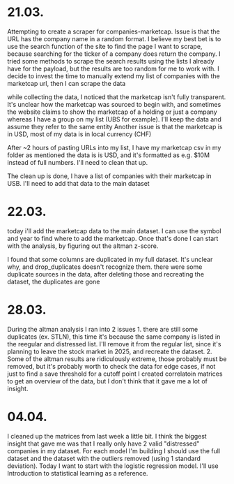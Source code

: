 # 21.03.
Attempting to create a scraper for companies-marketcap. Issue is that the URL has the company name in a random format. I believe my best bet is to use the search function of the site to find the page I want to scrape, because searching for the ticker of a company does return the company.
I tried some methods to scrape the search results using the lists I already have for the payload, but the results are too random for me to work with.
I decide to invest the time to manually extend my list of companies with the marketcap url, then I can scrape the data

while collecting the data, I noticed that the marketcap isn't fully transparent. It's unclear how the marketcap was sourced to begin with, and sometimes the website claims to show the marketcap of a holding or just a company whereas I have a group on my list (UBS for example). I'll keep the data and assume they refer to the same entity
Another issue is that the marketcap is in USD, most of my data is in local currency (CHF)

After ~2 hours of pasting URLs into my list, I have my marketcap csv in my folder
as mentioned the data is is USD, and it's formatted as e.g. $10M instead of full numbers. I'll need to clean that up.

The clean up is done, I have a list of companies with their marketcap in USB. I'll need to add that data to the main dataset

# 22.03.
today i'll add the marketcap data to the main dataset. I can use the symbol and year to find where to add the marketcap. Once that's done I can start with the analysis, by figuring out the altman z-score.

I found that some columns are duplicated in my full dataset. It's unclear why, and drop_duplicates doesn't recognize them.
    there were some duplicate sources in the data, after deleting those and recreating the dataset, the duplicates are gone

# 28.03.
During the altman analysis I ran into 2 issues
    1. there are still some duplicates (ex. STLN), this time it's because the same company is listed in the reegular and distressed list. I'll remove it from the regular list, since it's planning to leave the stock market in 2025, and recreate the dataset.
    2. Some of the altman results are ridiculously extreme, those probably must be removed, but it's probably worth to check the data for edge cases, if not just to find a save threshold for a cutoff point
I created correlatoin matrices to get an overview of the data, but I don't think that it gave me a lot of insight.

# 04.04.
I cleaned up the matrices from last week a little bit. I think the biggest insight that gave me was that I really only have 2 valid "distressed" companies in my dataset. For each model I'm building I should use the full dataset and the dataset with the outliers removed (using 1 standard deviation). 
Today I want to start with the logistic regression model. I'll use Introduction to statistical learning as a reference.